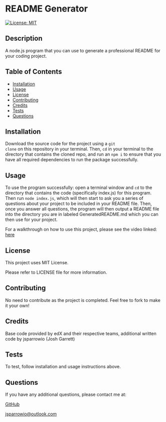 # README Generator

[![License: MIT](https://img.shields.io/badge/License-MIT-yellow.svg)](https://opensource.org/licenses/MIT)
                 
## Description
  
A node.js program that you can use to generate a professional README for your coding project.
  
## Table of Contents
  
- [Installation](#installation)
- [Usage](#usage)
- [License](#license)
- [Contributing](#contributing)
- [Credits](#credits)
- [Tests](#tests)
- [Questions](#questions)
  
## Installation
  
Download the source code for the project using a <code>git clone</code> on this repository in your terminal. Then, <code>cd</code> in your terminal to the directory that contains the cloned repo, and run an <code>npm i</code> to ensure that you have all required dependencies to run the package successfully.
  
## Usage
  
To use the program successfully: open a terminal window and <code>cd</code> to the directory that contains the code (specifically index.js) for this program. Then run <code>node index.js</code>, which will then start to ask you a series of questions about your project to be included in your README file. Then, once you answer all questions, the program will then output a README file into the directory you are in labeled GeneratedREADME.md which you can then use for your project.

For a walkthrough on how to use this project, please see the video linked: [here](https://drive.google.com/file/d/1zRQDA0HJcIB5jowqgJ5-Tow_qnP43tJD/view?usp=drive_link)

## License
This project uses MIT License.

Please refer to LICENSE file for more information.
 
## Contributing
  
No need to contribute as the project is completed. Feel free to fork to make it your own!
  
## Credits
  
Base code provided by edX and their respective teams, additional written code by jsparrowio (Josh Garrett)
  
## Tests
  
To test, follow installation and usage instructions above.
  
## Questions
  
If you have any additional questions, please contact me at:
  
[GitHub](https://www.github.com/jsparrowio)
  
[jsparrowio@outlook.com](mailto:jsparrowio@outlook.com)